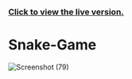 ### [Click to view the live version.](https://www.jvsdo.com/projects/Snake-Game-main/)
# Snake-Game
![Screenshot (79)](https://user-images.githubusercontent.com/46056798/225469658-434b0bdc-da34-4217-9733-4d84f3504c49.png)
